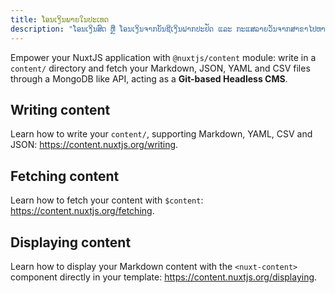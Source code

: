 ```yaml
---
title: ໂອນເງິນພາຍໃນປະເທດ
description: "ໂອນເງິນສົດ ຫຼື ໂອນເງິນຈາກບັນຊີເງິນຝາກປະຢັດ ແລະ ກະແສລາຍວັນຈາກສາຂາໄປຫາສາຂາ ຫຼື ໜ່ວຍບໍລິການອື່ນໆຂອງ ທອທ ໄດ້ຢ່າງສະດວກ, ວ່ອງໄວ ແລະ ປອດໄພໂດຍການໂອນຜ່ານໜ້າ Counter ບໍລິການ"
---
```


Empower your NuxtJS application with `@nuxtjs/content` module: write in a `content/` directory and fetch your Markdown, JSON, YAML and CSV files through a MongoDB like API, acting as a **Git-based Headless CMS**.

## Writing content

Learn how to write your `content/`, supporting Markdown, YAML, CSV and JSON: https://content.nuxtjs.org/writing.

## Fetching content

Learn how to fetch your content with `$content`: https://content.nuxtjs.org/fetching.

## Displaying content

Learn how to display your Markdown content with the `<nuxt-content>` component directly in your template: https://content.nuxtjs.org/displaying.
